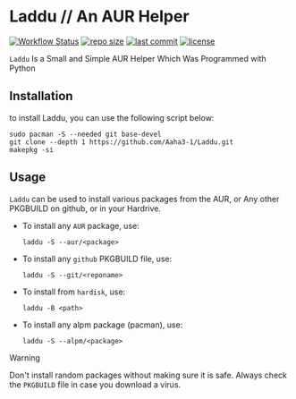 # Laddu // An AUR Helper
[![Workflow Status](https://img.shields.io/github/actions/workflow/status/Aaha3-1/Laddu/python-app.yml?style=for-the-badge&logo=arch-linux&color=B4B4EF&logoColor=D9E0EE&labelColor=302D41)](https://github.com/Aaha3-1/Laddu/actions) [![repo size](https://img.shields.io/github/repo-size/Aaha3-1/Laddu?color=%23DDB6F2&label=SIZE&logo=arch-linux&style=for-the-badge&logoColor=D9E0EE&labelColor=302D41)](https://github.com/Aaha3-1/Laddu) [![last commit](https://img.shields.io/github/last-commit/Aaha3-1/Laddu?style=for-the-badge&logo=arch-linux&color=8bd5ca&logoColor=D9E0EE&labelColor=302D41)](https://github.com/Aaha3-1/Laddu/commit) [![license](https://img.shields.io/github/license/Aaha3-1/Laddu?style=for-the-badge&logo=arch-linux&color=ee999f&logoColor=D9E0EE&labelColor=302D41)](https://raw.githubusercontent.com/Aaha3-1/Laddu/refs/heads/master/LICENSE)

`Laddu` Is a Small and Simple AUR Helper Which Was Programmed with Python

## Installation

to install Laddu, you can use the following script below:
```
sudo pacman -S --needed git base-devel
git clone --depth 1 https://github.com/Aaha3-1/Laddu.git
makepkg -si
```

## Usage

`Laddu` can be used to install various packages from the AUR, or Any other PKGBUILD on github, or in your Hardrive.

- To install any `AUR` package, use:
  ```
  laddu -S --aur/<package>
  ```
- To install any `github` PKGBUILD file, use:
  ```
  laddu -S --git/<reponame>
  ```
- To install from `hardisk`, use:
  ```
  laddu -B <path>
  ```
- To install any alpm package (pacman), use:
  ```
  laddu -S --alpm/<package>
  ```

 > [!WARNING]  
 > Don't install random packages without making sure it is safe.
 > Always check the `PKGBUILD` file in case you download a virus. 
